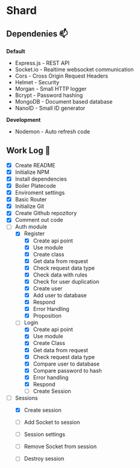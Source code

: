 # Shard

## Dependenies 📫


**Default**

- Express.js - REST API
- Socket.io - Realtime websocket communication
- Cors - Cross Origin Request Headers
- Helmet - Security
- Morgan - Small HTTP logger
- Bcrypt - Password hashing
- MongoDB - Document based database
- NanoID - Small ID generator


**Development**

- Nodemon - Auto refresh code

## Work Log 📘

- [x] Create README
- [x] Initialize NPM
- [x] Install dependencies
- [x] Boiler Platecode
- [x] Enviroment settings
- [x] Basic Router
- [x] Initialize Git
- [x] Create Github repozitory
- [x] Comment out code
- [ ] Auth module
    * [x] Register
        - [x] Create api point
        - [x] Use module
        - [x] Create class
        - [x] Get data from request
        - [x] Check request data type
        - [x] Check data with rules
        - [x] Check for user duplication
        - [x] Create user
        - [x] Add user to database
        - [x] Respond
        - [x] Error Handling
        - [x] Proposition
    * [ ] Login
        - [x] Create api point
        - [x] Use module
        - [x] Create Class
        - [x] Get data from request
        - [x] Check request data type
        - [x] Compare user to database
        - [x] Compare password to hash
        - [x] Error handling
        - [x] Respond
        - [ ] Create Session
- [ ] Sessions
    - [x] Create session
    - [ ] Add Socket to session
    - [ ] Session settings
    - [ ] Remove Socket from session
    - [ ] Destroy session

